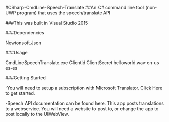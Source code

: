 #CSharp-CmdLine-Speech-Translate
##An C# command line tool (non-UWP program) that uses the speech/translate API

###This was built in Visual Studio 2015

###Dependencies

Newtonsoft.Json

###Usage

CmdLineSpeechTranslate.exe ClientId ClientSecret helloworld.wav en-us es-es

###Getting Started

-You will need to setup a subscription with Microsoft Translator. Click Here to get started.

-Speech API documentation can be found here. This app posts translations to a webservice. You will need a website to post to, or change the app to post locally to the UIWebView.
